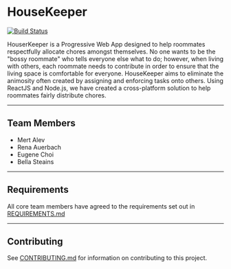# HouseKeeper
[![Build Status](https://travis-ci.com/nyu-software-engineering/fall-2019-chores.svg?branch=master)](https://travis-ci.com/nyu-software-engineering/fall-2019-chores)

HouserKeeper is a Progressive Web App designed to help roommates respectfully allocate chores amongst themselves. No one wants to be the "bossy roommate" who tells everyone else what to do; however, when living with others, each roommate needs to contribute in order to ensure that the living space is comfortable for everyone. HouseKeeper aims to eliminate the animosity often created by assigning and enforcing tasks onto others. Using ReactJS and Node.js, we have created a cross-platform solution to help roommates fairly distribute chores.

--- 

## Team Members
 - Mert Alev
 - Rena Auerbach
 - Eugene Choi 
 - Bella Steains

---

## Requirements
All core team members have agreed to the requirements set out in [REQUIREMENTS.md](REQUIREMENTS.md)

---

## Contributing
See [CONTRIBUTING.md](CONTRIBUTING.md) for information on contributing to this project. 



